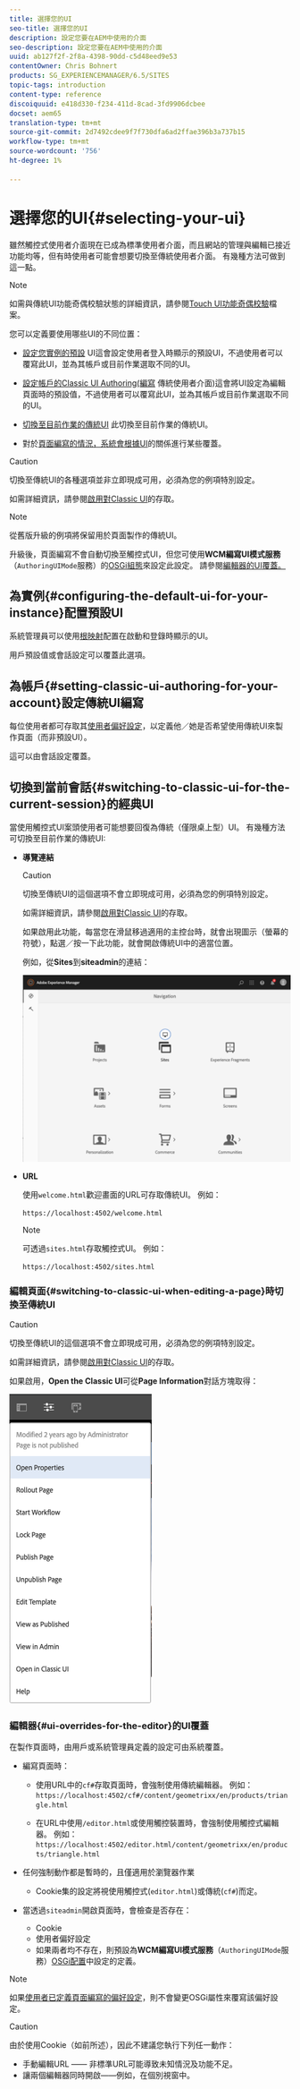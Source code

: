 ```yaml
---
title: 選擇您的UI
seo-title: 選擇您的UI
description: 設定您要在AEM中使用的介面
seo-description: 設定您要在AEM中使用的介面
uuid: ab127f2f-2f8a-4398-90dd-c5d48eed9e53
contentOwner: Chris Bohnert
products: SG_EXPERIENCEMANAGER/6.5/SITES
topic-tags: introduction
content-type: reference
discoiquuid: e418d330-f234-411d-8cad-3fd9906dcbee
docset: aem65
translation-type: tm+mt
source-git-commit: 2d7492cdee9f7f730dfa6ad2ffae396b3a737b15
workflow-type: tm+mt
source-wordcount: '756'
ht-degree: 1%

---
```



# 選擇您的UI{#selecting-your-ui}

雖然觸控式使用者介面現在已成為標準使用者介面，而且網站的管理與編輯已接近功能均等，但有時使用者可能會想要切換至傳統使用者介面。 [](/help/sites-classic-ui-authoring/classicui.md)有幾種方法可做到這一點。

>[!NOTE]
>
>如需與傳統UI功能奇偶校驗狀態的詳細資訊，請參閱[Touch UI功能奇偶校驗](/help/release-notes/touch-ui-features-status.md)檔案。

您可以定義要使用哪些UI的不同位置：

* [設定您實例的預設](#configuring-the-default-ui-for-your-instance)
UI這會設定使用者登入時顯示的預設UI，不過使用者可以覆寫此UI，並為其帳戶或目前作業選取不同的UI。

* [設定帳戶的Classic UI Authoring(編寫](/help/sites-authoring/select-ui.md#setting-classic-ui-authoring-for-your-account)
傳統使用者介面)這會將UI設定為編輯頁面時的預設值，不過使用者可以覆寫此UI，並為其帳戶或目前作業選取不同的UI。

* [切換至目前作業的傳統UI](#switching-to-classic-ui-for-the-current-session)
此切換至目前作業的傳統UI。

* 對於[頁面編寫的情況，系統會根據UI](#ui-overrides-for-the-editor)的關係進行某些覆蓋。

>[!CAUTION]
>
>切換至傳統UI的各種選項並非立即現成可用，必須為您的例項特別設定。
>
>如需詳細資訊，請參閱[啟用對Classic UI](/help/sites-administering/enable-classic-ui.md)的存取。

>[!NOTE]
>
>從舊版升級的例項將保留用於頁面製作的傳統UI。
>
>升級後，頁面編寫不會自動切換至觸控式UI，但您可使用&#x200B;**WCM編寫UI模式服務**（`AuthoringUIMode`服務）的[OSGi組態](/help/sites-deploying/configuring-osgi.md)來設定此設定。 請參閱[編輯器的UI覆蓋。](#ui-overrides-for-the-editor)

## 為實例{#configuring-the-default-ui-for-your-instance}配置預設UI

系統管理員可以使用[根映射](/help/sites-deploying/osgi-configuration-settings.md#daycqrootmapping)配置在啟動和登錄時顯示的UI。

用戶預設值或會話設定可以覆蓋此選項。

## 為帳戶{#setting-classic-ui-authoring-for-your-account}設定傳統UI編寫

每位使用者都可存取其[使用者偏好設定](/help/sites-authoring/user-properties.md#userpreferences)，以定義他／她是否希望使用傳統UI來製作頁面（而非預設UI）。

這可以由會話設定覆蓋。

## 切換到當前會話{#switching-to-classic-ui-for-the-current-session}的經典UI

當使用觸控式UI案頭使用者可能想要回復為傳統（僅限桌上型）UI。 有幾種方法可切換至目前作業的傳統UI:

* **導覽連結**

   >[!CAUTION]
   >
   >切換至傳統UI的這個選項不會立即現成可用，必須為您的例項特別設定。
   >
   >
   >如需詳細資訊，請參閱[啟用對Classic UI](/help/sites-administering/enable-classic-ui.md)的存取。

   如果啟用此功能，每當您在滑鼠移過適用的主控台時，就會出現圖示（螢幕的符號），點選／按一下此功能，就會開啟傳統UI中的適當位置。

   例如，從&#x200B;**Sites**&#x200B;到&#x200B;**siteadmin**&#x200B;的連結：

   ![syui-01](assets/syui-01.png)

* **URL**

   使用`welcome.html`歡迎畫面的URL可存取傳統UI。 例如：

   `https://localhost:4502/welcome.html`

   >[!NOTE]
   >
   >可透過`sites.html`存取觸控式UI。 例如：
   >
   >
   >`https://localhost:4502/sites.html`

### 編輯頁面{#switching-to-classic-ui-when-editing-a-page}時切換至傳統UI

>[!CAUTION]
>
>切換至傳統UI的這個選項不會立即現成可用，必須為您的例項特別設定。
>
>如需詳細資訊，請參閱[啟用對Classic UI](/help/sites-administering/enable-classic-ui.md)的存取。

如果啟用，**Open the Classic UI**&#x200B;可從&#x200B;**Page Information**&#x200B;對話方塊取得：

![syui-02](assets/syui-02.png)

### 編輯器{#ui-overrides-for-the-editor}的UI覆蓋

在製作頁面時，由用戶或系統管理員定義的設定可由系統覆蓋。

* 編寫頁面時：

   * 使用URL中的`cf#`存取頁面時，會強制使用傳統編輯器。 例如：
      `https://localhost:4502/cf#/content/geometrixx/en/products/triangle.html`

   * 在URL中使用`/editor.html`或使用觸控裝置時，會強制使用觸控式編輯器。 例如：
      `https://localhost:4502/editor.html/content/geometrixx/en/products/triangle.html`

* 任何強制動作都是暫時的，且僅適用於瀏覽器作業

   * Cookie集的設定將視使用觸控式(`editor.html`)或傳統(`cf#`)而定。

* 當透過`siteadmin`開啟頁面時，會檢查是否存在：

   * Cookie
   * 使用者偏好設定
   * 如果兩者均不存在，則預設為&#x200B;**WCM編寫UI模式服務**（`AuthoringUIMode`服務）[OSGi配置](/help/sites-deploying/configuring-osgi.md)中設定的定義。

>[!NOTE]
>
>如果[使用者已定義頁面編寫的偏好設定](#settingthedefaultauthoringuiforyouraccount)，則不會變更OSGi屬性來覆寫該偏好設定。

>[!CAUTION]
>
>由於使用Cookie（如前所述），因此不建議您執行下列任一動作：
>
>* 手動編輯URL —— 非標準URL可能導致未知情況及功能不足。
>* 讓兩個編輯器同時開啟——例如，在個別視窗中。

